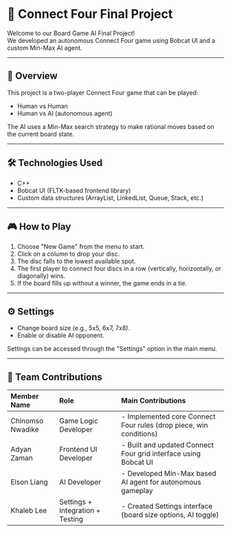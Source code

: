 # 🎯 Connect Four Final Project

Welcome to our Board Game AI Final Project!  
We developed an autonomous Connect Four game using Bobcat UI and a custom Min-Max AI agent.

---

## 📜 Overview
This project is a two-player Connect Four game that can be played:
- Human vs Human
- Human vs AI (autonomous agent)

The AI uses a Min-Max search strategy to make rational moves based on the current board state.

---

## 🛠️ Technologies Used
- C++
- Bobcat UI (FLTK-based frontend library)
- Custom data structures (ArrayList, LinkedList, Queue, Stack, etc.)

---

## 🎮 How to Play
1. Choose "New Game" from the menu to start.
2. Click on a column to drop your disc.
3. The disc falls to the lowest available spot.
4. The first player to connect four discs in a row (vertically, horizontally, or diagonally) wins.
5. If the board fills up without a winner, the game ends in a tie.

---

## ⚙️ Settings
- Change board size (e.g., 5x5, 6x7, 7x8).
- Enable or disable AI opponent.

Settings can be accessed through the "Settings" option in the main menu.

---

## 👥 Team Contributions

| Member Name | Role | Main Contributions |
|:------------|:-----|:--------------------|
| Chinomso Nwadike | Game Logic Developer | - Implemented core Connect Four rules (drop piece, win conditions) 
| Adyan Zaman | Frontend UI Developer | - Built and updated Connect Four grid interface using Bobcat UI
| Elson Liang | AI Developer | - Developed Min-Max based AI agent for autonomous gameplay
| Khaleb Lee | Settings + Integration + Testing | - Created Settings interface (board size options, AI toggle)
